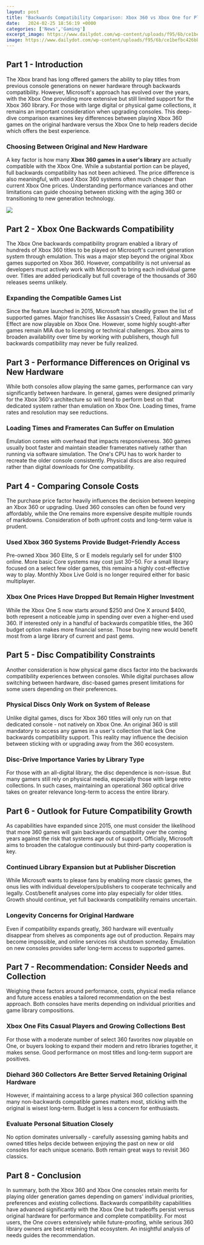 ```yaml
---
layout: post
title: "Backwards Compatibility Comparison: Xbox 360 vs Xbox One for Playing Older Games"
date:   2024-02-25 18:56:19 +0000
categories: ['News','Gaming']
excerpt_image: https://www.dailydot.com/wp-content/uploads/f95/6b/ce1befbc426bbf0fb9ecc6c7bbdbffb3.jpg
image: https://www.dailydot.com/wp-content/uploads/f95/6b/ce1befbc426bbf0fb9ecc6c7bbdbffb3.jpg
---
```


## Part 1 - Introduction 
The Xbox brand has long offered gamers the ability to play titles from previous console generations on newer hardware through backwards compatibility. However, Microsoft's approach has evolved over the years, with the Xbox One providing more extensive but still limited support for the Xbox 360 library. For those with large digital or physical game collections, it remains an important consideration when upgrading consoles. This deep-dive comparison examines key differences between playing Xbox 360 games on the original hardware versus the Xbox One to help readers decide which offers the best experience.
### Choosing Between Original and New Hardware
A key factor is how many **Xbox 360 games in a user's library** are actually compatible with the Xbox One. While a substantial portion can be played, full backwards compatibility has not been achieved. The price difference is also meaningful, with used Xbox 360 systems often much cheaper than current Xbox One prices. Understanding performance variances and other limitations can guide choosing between sticking with the aging 360 or transitioning to new generation technology.

![](https://www.dailydot.com/wp-content/uploads/f95/6b/ce1befbc426bbf0fb9ecc6c7bbdbffb3.jpg)
## Part 2 - Xbox One Backwards Compatibility 
The Xbox One backwards compatibility program enabled a library of hundreds of Xbox 360 titles to be played on Microsoft's current generation system through emulation. This was a major step beyond the original Xbox games supported on Xbox 360. However, compatibility is not universal as developers must actively work with Microsoft to bring each individual game over. Titles are added periodically but full coverage of the thousands of 360 releases seems unlikely.
### Expanding the Compatible Games List
Since the feature launched in 2015, Microsoft has steadily grown the list of supported games. Major franchises like Assassin's Creed, Fallout and Mass Effect are now playable on Xbox One. However, some highly sought-after games remain MIA due to licensing or technical challenges. Xbox aims to broaden availability over time by working with publishers, though full backwards compatibility may never be fully realized.
## Part 3 - Performance Differences on Original vs New Hardware
While both consoles allow playing the same games, performance can vary significantly between hardware. In general, games were designed primarily for the Xbox 360's architecture so will tend to perform best on that dedicated system rather than emulation on Xbox One. Loading times, frame rates and resolution may see reductions.
### Loading Times and Framerates Can Suffer on Emulation
Emulation comes with overhead that impacts responsiveness. 360 games usually boot faster and maintain steadier framerates natively rather than running via software simulation. The One's CPU has to work harder to recreate the older console consistently. Physical discs are also required rather than digital downloads for One compatibility.
## Part 4 - Comparing Console Costs 
The purchase price factor heavily influences the decision between keeping an Xbox 360 or upgrading. Used 360 consoles can often be found very affordably, while the One remains more expensive despite multiple rounds of markdowns. Consideration of both upfront costs and long-term value is prudent.
### Used Xbox 360 Systems Provide Budget-Friendly Access 
Pre-owned Xbox 360 Elite, S or E models regularly sell for under $100 online. More basic Core systems may cost just $30-$50. For a small library focused on a select few older games, this remains a highly cost-effective way to play. Monthly Xbox Live Gold is no longer required either for basic multiplayer.
### Xbox One Prices Have Dropped But Remain Higher Investment
While the Xbox One S now starts around $250 and One X around $400, both represent a noticeable jump in spending over even a higher-end used 360. If interested only in a handful of backwards compatible titles, the 360 budget option makes more financial sense. Those buying new would benefit most from a large library of current and past gems.
## Part 5 - Disc Compatibility Constraints  
Another consideration is how physical game discs factor into the backwards compatibility experiences between consoles. While digital purchases allow switching between hardware, disc-based games present limitations for some users depending on their preferences.
### Physical Discs Only Work on System of Release
Unlike digital games, discs for Xbox 360 titles will only run on that dedicated console - not natively on Xbox One. An original 360 is still mandatory to access any games in a user's collection that lack One backwards compatibility support. This reality may influence the decision between sticking with or upgrading away from the 360 ecosystem.
### Disc-Drive Importance Varies by Library Type
For those with an all-digital library, the disc dependence is non-issue. But many gamers still rely on physical media, especially those with large retro collections. In such cases, maintaining an operational 360 optical drive takes on greater relevance long-term to access the entire library.
## Part 6 - Outlook for Future Compatibility Growth
As capabilities have expanded since 2015, one must consider the likelihood that more 360 games will gain backwards compatibility over the coming years against the risk that systems age out of support. Officially, Microsoft aims to broaden the catalogue continuously but third-party cooperation is key.
### Continued Library Expansion but at Publisher Discretion
While Microsoft wants to please fans by enabling more classic games, the onus lies with individual developers/publishers to cooperate technically and legally. Cost/benefit analyses come into play especially for older titles. Growth should continue, yet full backwards compatibility remains uncertain. 
### Longevity Concerns for Original Hardware 
Even if compatibility expands greatly, 360 hardware will eventually disappear from shelves as components age out of production. Repairs may become impossible, and online services risk shutdown someday. Emulation on new consoles provides safer long-term access to supported games.
## Part 7 - Recommendation: Consider Needs and Collection 
Weighing these factors around performance, costs, physical media reliance and future access enables a tailored recommendation on the best approach. Both consoles have merits depending on individual priorities and game library compositions.
### Xbox One Fits Casual Players and Growing Collections Best
For those with a moderate number of select 360 favorites now playable on One, or buyers looking to expand their modern and retro libraries together, it makes sense. Good performance on most titles and long-term support are positives. 
### Diehard 360 Collectors Are Better Served Retaining Original Hardware
However, if maintaining access to a large physical 360 collection spanning many non-backwards compatible games matters most, sticking with the original is wisest long-term. Budget is less a concern for enthusiasts.
### Evaluate Personal Situation Closely
No option dominates universally - carefully assessing gaming habits and owned titles helps decide between enjoying the past on new or old consoles for each unique scenario. Both remain great ways to revisit 360 classics.
## Part 8 - Conclusion
In summary, both the Xbox 360 and Xbox One consoles retain merits for playing older generation games depending on gamers' individual priorities, preferences and existing collections. Backwards compatibility capabilities have advanced significantly with the Xbox One but tradeoffs persist versus original hardware for performance and complete compatibility. For most users, the One covers extensively while future-proofing, while serious 360 library owners are best retaining that ecosystem. An insightful analysis of needs guides the recommendation.